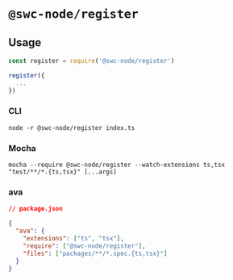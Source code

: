 # `@swc-node/register`

## Usage

```ts
const register = require('@swc-node/register')

register({
  ...
})
```

### CLI

```
node -r @swc-node/register index.ts
```

### Mocha

```
mocha --require @swc-node/register --watch-extensions ts,tsx "test/**/*.{ts,tsx}" [...args]
```

### ava

```json
// package.json

{
  "ava": {
    "extensions": ["ts", "tsx"],
    "require": ["@swc-node/register"],
    "files": ["packages/**/*.spec.{ts,tsx}"]
  }
}
```
